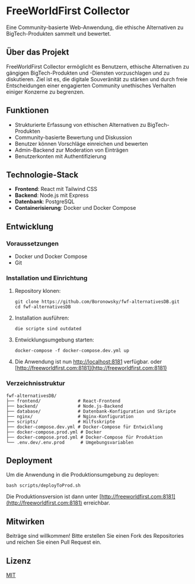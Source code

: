 # FreeWorldFirst Collector

Eine Community-basierte Web-Anwendung, die ethische Alternativen zu BigTech-Produkten sammelt und bewertet.

## Über das Projekt

FreeWorldFirst Collector ermöglicht es Benutzern, ethische Alternativen zu gängigen BigTech-Produkten und -Diensten vorzuschlagen und zu diskutieren. Ziel ist es, die digitale Souveränität zu stärken und durch freie Entscheidungen einer engagierten Community unethisches Verhalten einiger Konzerne zu begrenzen.

## Funktionen

- Strukturierte Erfassung von ethischen Alternativen zu BigTech-Produkten
- Community-basierte Bewertung und Diskussion
- Benutzer können Vorschläge einreichen und bewerten
- Admin-Backend zur Moderation von Einträgen
- Benutzerkonten mit Authentifizierung

## Technologie-Stack

- **Frontend**: React mit Tailwind CSS
- **Backend**: Node.js mit Express
- **Datenbank**: PostgreSQL
- **Containerisierung**: Docker und Docker Compose

## Entwicklung

### Voraussetzungen

- Docker und Docker Compose
- Git

### Installation und Einrichtung

1. Repository klonen:
   ```
   git clone https://github.com/Boronowsky/fwf-alternativesDB.git
   cd fwf-alternativesDB
   ```

2. Installation ausführen:
   ```
   die scripte sind outdated
   ```

3. Entwicklungsumgebung starten:
   ```
   docker-compose -f docker-compose.dev.yml up
   ```

4. Die Anwendung ist nun [http://localhost:8181](http://localhost:8181) verfügbar.
oder
[http://freeworldfirst.com:8181](http://freeworldfirst.com:8181)
### Verzeichnisstruktur

```
fwf-alternativesDB/
├── frontend/              # React-Frontend
├── backend/               # Node.js-Backend
├── database/              # Datenbank-Konfiguration und Skripte
├── nginx/                 # Nginx-Konfiguration
├── scripts/               # Hilfsskripte
├── docker-compose.dev.yml # Docker-Compose für Entwicklung
├── docker-compose.prod.yml # Docker
├── docker-compose.prod.yml # Docker-Compose für Produktion
└── .env.dev/.env.prod      # Umgebungsvariablen
```

## Deployment

Um die Anwendung in die Produktionsumgebung zu deployen:

```
bash scripts/deployToProd.sh
```

Die Produktionsversion ist dann unter [http://freeworldfirst.com:8181](http://freeworldfirst.com:8181) erreichbar.

## Mitwirken

Beiträge sind willkommen! Bitte erstellen Sie einen Fork des Repositories und reichen Sie einen Pull Request ein.

## Lizenz

[MIT](LICENSE)
